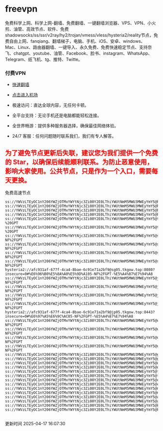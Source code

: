 # freevpn

免费科学上网、科学上网-翻墙、免费翻墙、一键翻墙浏览器、VPS、VPN、小火煎、油管、高效节点、软件、免费shadowsocks/ss/ssr/v2ray/hy2/trojan/vmess/vless/hysteria2/reality节点，免费自由上网、fanqiang、翻墙梯子，电脑、手机、iOS、安卓、windows、Mac、Linux、路由器翻墙、一键导入、永久免费、免费快速稳定节点、支持奈飞、chatgpt、youtube、油管、Facebook、脸书、instagram、WhatsApp、Telegram、纸飞机、tg、推特、Twitte。

### 付费VPN
* [快速翻墙](https://xgogo.sbs/#/register?code=wxADDy87) 

* [点击进入机场](https://xgogo.sbs/#/register?code=wxADDy87) 

* 极速访问：直达全球内容，无任何卡顿。

* 全平台支持：无论手机还是电脑都能轻松连接。

* 全世界畅游：提供多种服务器选择，确保最佳网络体验。

* 24/7 客服：任何问题随时联系我们，我们有专人解答。

## <font color="red">为了避免节点更新后失联，建议您为我们提供一个免费的 Star，以确保后续能顺利联系。为防止恶意使用，影响大家使用。公共节点，只是作为一个入口，需要每天更换。</font>

免费高速节点

```ss://YWVzLTEyOC1nY206YWZjOTMxYWYtNjc3Zi00Y2E0LThiYWUtNmM5MWU3MWEyYmY5@hk01.jgrtoioceaw.help:50384#%E9%A6%99%E6%B8%AF01
ss://YWVzLTEyOC1nY206YWZjOTMxYWYtNjc3Zi00Y2E0LThiYWUtNmM5MWU3MWEyYmY5@hk02.jigreliewolf.click:17889#%E9%A6%99%E6%B8%AF02
ss://YWVzLTEyOC1nY206YWZjOTMxYWYtNjc3Zi00Y2E0LThiYWUtNmM5MWU3MWEyYmY5@hk03.jigreliewolf.click:10838#%E9%A6%99%E6%B8%AF03
ss://YWVzLTEyOC1nY206YWZjOTMxYWYtNjc3Zi00Y2E0LThiYWUtNmM5MWU3MWEyYmY5@hk04.jgrtoioceaw.help:29956#%E9%A6%99%E6%B8%AF04
ss://YWVzLTEyOC1nY206YWZjOTMxYWYtNjc3Zi00Y2E0LThiYWUtNmM5MWU3MWEyYmY5@hk05.ijgelrkasd.click:41284#%E9%A6%99%E6%B8%AF05
ss://YWVzLTEyOC1nY206YWZjOTMxYWYtNjc3Zi00Y2E0LThiYWUtNmM5MWU3MWEyYmY5@tw01.jigreliewolf.click:30995#%E5%8F%B0%E6%B9%BE01%20-%20GPT
ss://YWVzLTEyOC1nY206YWZjOTMxYWYtNjc3Zi00Y2E0LThiYWUtNmM5MWU3MWEyYmY5@tw02.ijgelrkasd.click:22610#%E5%8F%B0%E6%B9%BE02%20-%20GPT
ss://YWVzLTEyOC1nY206YWZjOTMxYWYtNjc3Zi00Y2E0LThiYWUtNmM5MWU3MWEyYmY5@sg01.jgrtoioceaw.help:55559#%E6%96%B0%E5%8A%A0%E5%9D%A101%20-NF%2FGPT
ss://YWVzLTEyOC1nY206YWZjOTMxYWYtNjc3Zi00Y2E0LThiYWUtNmM5MWU3MWEyYmY5@sg02.jigreliewolf.click:40574#%E6%96%B0%E5%8A%A0%E5%9D%A102%20-NF%2FGPT
ss://YWVzLTEyOC1nY206YWZjOTMxYWYtNjc3Zi00Y2E0LThiYWUtNmM5MWU3MWEyYmY5@sg03.ijgelrkasd.click:23716#%E6%96%B0%E5%8A%A0%E5%9D%A103%20-NF%2FGPT
ss://YWVzLTEyOC1nY206YWZjOTMxYWYtNjc3Zi00Y2E0LThiYWUtNmM5MWU3MWEyYmY5@sg04.jgrtoioceaw.help:17971#%E6%96%B0%E5%8A%A0%E5%9D%A104%20-NF%2FGPT
hysteria2://afc931af-677f-4ca4-8bae-6c91e71a2bf9@sg05.tkgow.top:8080?insecure=0#%E6%96%B0%E5%8A%A0%E5%9D%A105-NF%2FGPT-%E5%A4%87%E7%94%A8
ss://YWVzLTEyOC1nY206YWZjOTMxYWYtNjc3Zi00Y2E0LThiYWUtNmM5MWU3MWEyYmY5@jp01.jgrtoioceaw.help:58645#%E6%97%A5%E6%9C%AC01%20-NF%2FGPT
ss://YWVzLTEyOC1nY206YWZjOTMxYWYtNjc3Zi00Y2E0LThiYWUtNmM5MWU3MWEyYmY5@jp02.jgrtoioceaw.help:47462#%E6%97%A5%E6%9C%AC02%20-NF%2FGPT
ss://YWVzLTEyOC1nY206YWZjOTMxYWYtNjc3Zi00Y2E0LThiYWUtNmM5MWU3MWEyYmY5@jp03.jigreliewolf.click:33414#%E6%97%A5%E6%9C%AC03%20-NF%2FGPT
ss://YWVzLTEyOC1nY206YWZjOTMxYWYtNjc3Zi00Y2E0LThiYWUtNmM5MWU3MWEyYmY5@jp04.ijgelrkasd.click:58223#%E6%97%A5%E6%9C%AC04%20-NF%2FGPT
hysteria2://afc931af-677f-4ca4-8bae-6c91e71a2bf9@jp05.tkgow.top:8443?insecure=0#%E6%97%A5%E6%9C%AC05-NF%2FGPT-%E5%A4%87%E7%94%A8
ss://YWVzLTEyOC1nY206YWZjOTMxYWYtNjc3Zi00Y2E0LThiYWUtNmM5MWU3MWEyYmY5@us01.jgrtoioceaw.help:48129#%E7%BE%8E%E5%9B%BD01%20-NF%2FGPT
ss://YWVzLTEyOC1nY206YWZjOTMxYWYtNjc3Zi00Y2E0LThiYWUtNmM5MWU3MWEyYmY5@us02.jgrtoioceaw.help:44907#%E7%BE%8E%E5%9B%BD02%20-NF%2FGPT
ss://YWVzLTEyOC1nY206YWZjOTMxYWYtNjc3Zi00Y2E0LThiYWUtNmM5MWU3MWEyYmY5@us03.jigreliewolf.click:43330#%E7%BE%8E%E5%9B%BD03%20-NF%2FGPT
ss://YWVzLTEyOC1nY206YWZjOTMxYWYtNjc3Zi00Y2E0LThiYWUtNmM5MWU3MWEyYmY5@us04.ijgelrkasd.click:44130#%E7%BE%8E%E5%9B%BD04%20-NF%2FGPT
ss://YWVzLTEyOC1nY206YWZjOTMxYWYtNjc3Zi00Y2E0LThiYWUtNmM5MWU3MWEyYmY5@gb01.jgrtoioceaw.help:27765#%E8%8B%B1%E5%9B%BD01
ss://YWVzLTEyOC1nY206YWZjOTMxYWYtNjc3Zi00Y2E0LThiYWUtNmM5MWU3MWEyYmY5@gb02.jigreliewolf.click:52762#%E8%8B%B1%E5%9B%BD02
ss://YWVzLTEyOC1nY206YWZjOTMxYWYtNjc3Zi00Y2E0LThiYWUtNmM5MWU3MWEyYmY5@de01.jgrtoioceaw.help:20635#%E5%BE%B7%E5%9B%BD01
ss://YWVzLTEyOC1nY206YWZjOTMxYWYtNjc3Zi00Y2E0LThiYWUtNmM5MWU3MWEyYmY5@de02.jigreliewolf.click:52770#%E5%BE%B7%E5%9B%BD02
ss://YWVzLTEyOC1nY206YWZjOTMxYWYtNjc3Zi00Y2E0LThiYWUtNmM5MWU3MWEyYmY5@fr01.ijgelrkasd.click:32568#%E6%B3%95%E5%9B%BD01
ss://YWVzLTEyOC1nY206YWZjOTMxYWYtNjc3Zi00Y2E0LThiYWUtNmM5MWU3MWEyYmY5@fr02.jigreliewolf.click:45265#%E6%B3%95%E5%9B%BD02
ss://YWVzLTEyOC1nY206YWZjOTMxYWYtNjc3Zi00Y2E0LThiYWUtNmM5MWU3MWEyYmY5@ca01.jigreliewolf.click:30461#%E5%8A%A0%E6%8B%BF%E5%A4%A701
ss://YWVzLTEyOC1nY206YWZjOTMxYWYtNjc3Zi00Y2E0LThiYWUtNmM5MWU3MWEyYmY5@ca02.ijgelrkasd.click:24053#%E5%8A%A0%E6%8B%BF%E5%A4%A702
ss://YWVzLTEyOC1nY206YWZjOTMxYWYtNjc3Zi00Y2E0LThiYWUtNmM5MWU3MWEyYmY5@my01.jigreliewolf.click:52408#%E9%A9%AC%E6%9D%A5%E8%A5%BF%E4%BA%9A01
ss://YWVzLTEyOC1nY206YWZjOTMxYWYtNjc3Zi00Y2E0LThiYWUtNmM5MWU3MWEyYmY5@my02.ijgelrkasd.click:25519#%E9%A9%AC%E6%9D%A5%E8%A5%BF%E4%BA%9A02
ss://YWVzLTEyOC1nY206YWZjOTMxYWYtNjc3Zi00Y2E0LThiYWUtNmM5MWU3MWEyYmY5@au01.jgrtoioceaw.help:13460#%E6%BE%B3%E5%A4%A7%E5%88%A9%E4%BA%9A01
ss://YWVzLTEyOC1nY206YWZjOTMxYWYtNjc3Zi00Y2E0LThiYWUtNmM5MWU3MWEyYmY5@au02.ijgelrkasd.click:46073#%E6%BE%B3%E5%A4%A7%E5%88%A9%E4%BA%9A02
ss://YWVzLTEyOC1nY206YWZjOTMxYWYtNjc3Zi00Y2E0LThiYWUtNmM5MWU3MWEyYmY5@ko01.jgrtoioceaw.help:46108#%E9%9F%A9%E5%9B%BD01
ss://YWVzLTEyOC1nY206YWZjOTMxYWYtNjc3Zi00Y2E0LThiYWUtNmM5MWU3MWEyYmY5@ko02.jigreliewolf.click:50181#%E9%9F%A9%E5%9B%BD02


```
更新时间 2025-04-17 16:07:30